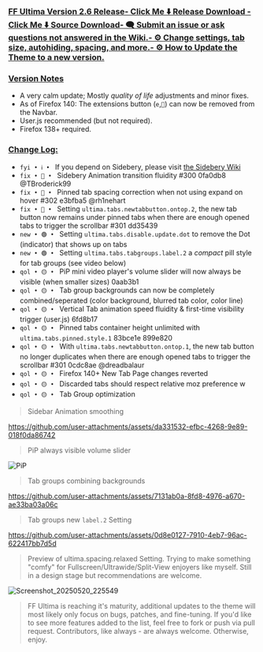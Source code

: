 ### <ins> FF Ultima Version 2.6 Release- **[Click Me ⬇️ Release Download](https://github.com/soulhotel/FF-ULTIMA/releases/download/2.6/ffultima2.6.zip)** - **[Click Me ⬇️ Source Download](https://github.com/soulhotel/FF-ULTIMA/archive/refs/heads/main.zip)**- 🗨️ [Submit an issue](https://github.com/soulhotel/FF-ULTIMA/issues/new/choose) or ask questions not answered in [the Wiki](https://github.com/soulhotel/FF-ULTIMA/wiki).- ⚙️ [Change settings](https://github.com/soulhotel/FF-ULTIMA/wiki/Settings), tab size, autohiding, spacing, and more.- ⚙️ How to [Update the Theme](https://github.com/soulhotel/FF-ULTIMA/wiki/How-to-Update-the-Theme) to a new version.
  
### <ins> Version Notes
- A very calm update; Mostly *quality of life* adjustments and minor fixes.
- As of Firefox 140: The extensions button (`e`,`🧩`) can now be removed from the Navbar.
- User.js recommended (but not required).
- Firefox 138+ required.

### <ins> Change Log:
- `fyi • ℹ️ • ` If you depend on Sidebery, please visit [the Sidebery Wiki](https://github.com/soulhotel/FF-ULTIMA/wiki/Sidebery-Configuration)
- `fix • 🔴 • ` Sidebery Animation transition fluidity #300 0fa0db8 @TBroderick99
- `fix • 🔴 • ` Pinned tab spacing correction when not using expand on hover #302 e3bfba5 @rh1nehart
- `fix • 🔴 • ` Setting `ultima.tabs.newtabbutton.ontop.2`, the new tab button now remains under pinned tabs when there are enough opened tabs to trigger the scrollbar #301 dd35439
- `new • 🟢 • ` Setting `ultima.tabs.disable.update.dot` to remove the Dot (indicator) that shows up on tabs
- `new • 🟢 • ` Setting `ultima.tabs.tabgroups.label.2` a *compact* pill style for tab groups (see video below)
- `qol • 🟡 • ` PiP mini video player's volume slider will now always be visible (when smaller sizes) 0aab3b1
- `qol • 🟡 • ` Tab group backgrounds can now be completely combined/seperated (color background, blurred tab color, color line)
- `qol • 🟡 • ` Vertical Tab animation speed fluidity & first-time visibility trigger (user.js) 6fd8b17
- `qol • 🟡 • ` Pinned tabs container height unlimited with `ultima.tabs.pinned.style.1` 83bce1e 899e820
- `qol • 🟡 • ` With `ultima.tabs.newtabbutton.ontop.1`, the new tab button no longer duplicates when there are enough opened tabs to trigger the scrollbar #301 0cdc8ae @dreadbalaur
- `qol • 🟡 • ` Firefox 140+ New Tab Page changes reverted
- `qol • 🟡 • ` Discarded tabs should respect relative moz preference w
- `qol • 🟡 • ` Tab Group optimization

> Sidebar Animation smoothing

https://github.com/user-attachments/assets/da331532-efbc-4268-9e89-018f0da86742

> PiP always visible volume slider

![PiP](https://github.com/user-attachments/assets/f872e39b-5546-4e3e-8304-774d3c266f19)

> Tab groups combining backgrounds

https://github.com/user-attachments/assets/7131ab0a-8fd8-4976-a670-ae33ba03a06c

> Tab groups new `label.2` Setting

https://github.com/user-attachments/assets/0d8e0127-7910-4eb7-96ac-622417bb7d5d

> Preview of ultima.spacing.relaxed Setting. Trying to make something "comfy" for Fullscreen/Ultrawide/Split-View enjoyers like myself. Still in a design stage but recommendations are welcome.

![Screenshot_20250520_225549](https://github.com/user-attachments/assets/dd41b966-c48e-405d-8378-30d76fc19734)


> FF Ultima is reaching it's maturity, additional updates to the theme will most likely only focus on bugs, patches, and fine-tuning. If you'd like to see more features added to the list, feel free to fork or push via pull request. Contributors, like always - are always welcome. Otherwise, enjoy.
